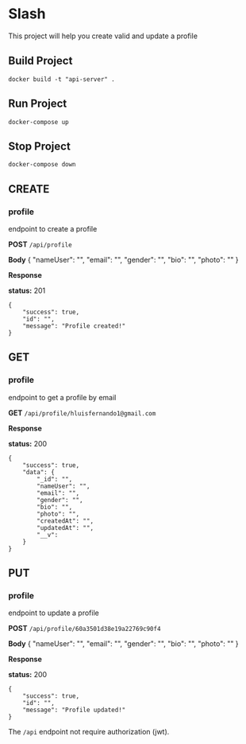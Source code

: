 # Slash

This project will help you create valid and update a profile


## Build Project

`docker build -t "api-server" .`
## Run Project

`docker-compose up`
## Stop Project

`docker-compose down`



## CREATE 
### profile

endpoint to create a profile

**POST** `/api/profile`

**Body**
{
    "nameUser": "",
    "email": "",
    "gender": "",
    "bio": "",
    "photo": ""
}

**Response**

**status:** 201

```
{
    "success": true,
    "id": "",
    "message": "Profile created!"
}
```

## GET 
### profile

endpoint to get a profile by email

**GET** `/api/profile/hluisfernando1@gmail.com`

**Response**

**status:** 200

```
{
    "success": true,
    "data": {
        "_id": "",
        "nameUser": "",
        "email": "",
        "gender": "",
        "bio": "",
        "photo": "",
        "createdAt": "",
        "updatedAt": "",
        "__v": 
    }
}
```

## PUT 
### profile

endpoint to update a profile

**POST** `/api/profile/60a3501d38e19a22769c90f4`

**Body**
{
    "nameUser": "",
    "email": "",
    "gender": "",
    "bio": "",
    "photo": ""
}

**Response**

**status:** 200

```
{
    "success": true,
    "id": "",
    "message": "Profile updated!"
}
```






The `/api` endpoint not require authorization (jwt).